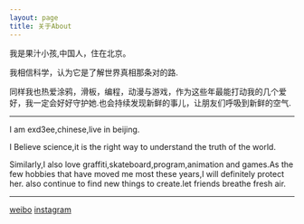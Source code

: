 ```yaml
---
layout: page
title: 关于About
---
```


我是果汁小孩,中国人，住在北京。

我相信科学，认为它是了解世界真相那条对的路.

同样我也热爱涂鸦，滑板，编程，动漫与游戏，作为这些年最能打动我的几个爱好，我一定会好好守护她.也会持续发现新鲜的事儿，让朋友们呼吸到新鲜的空气.

---

I am exd3ee,chinese,live in beijing.

I Believe science,it is the right way to understand the truth of the world.

Similarly,I also love graffiti,skateboard,program,animation and games.As the few hobbies that have moved me most these years,I will definitely protect her. also continue to find new things to create.let friends breathe fresh air.

---

[weibo](https://weibo.com/537396787)
[instagram](https://www.instagram.com/exd3ee/)


<!--=S

 You love Minimalism, and you also love writing, Type is designed for you. Type focus on showing your content in a clean and simple way, focus on images, typography, and white space.


This is the base Jekyll theme. You can find out more info about customizing your Jekyll theme, as well as basic Jekyll usage documentation at [jekyllrb.com](http://jekyllrb.com/)

 Lorem ipsum dolor sit amet, vix ut case porro facilisis, alia possit neglegentur vis te. Has cu eirmod abhorreant, vel civibus efficiantur cu. Eu summo elitr vix, iusto putant maluisset per ut, ne etiam vivendum adipisci vel. Vis omnis tempor accusam ei, justo perpetua liberavisse cu qui. Saperet aliquando adipiscing ius ne, ne facer euripidis est. Pro mundi nostrum suavitate et.

-->
